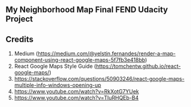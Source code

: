 ## My Neighborhood Map Final FEND Udacity Project

## Credits
1. Medium (https://medium.com/@yelstin.fernandes/render-a-map-component-using-react-google-maps-5f7fb3e418bb)
2. React Google Maps Style Guide (https://tomchentw.github.io/react-google-maps/)
3. https://stackoverflow.com/questions/50903246/react-google-maps-multiple-info-windows-opening-up
4. https://www.youtube.com/watch?v=RkXotG7YUek
5. https://www.youtube.com/watch?v=TIuRHQEb-B4

